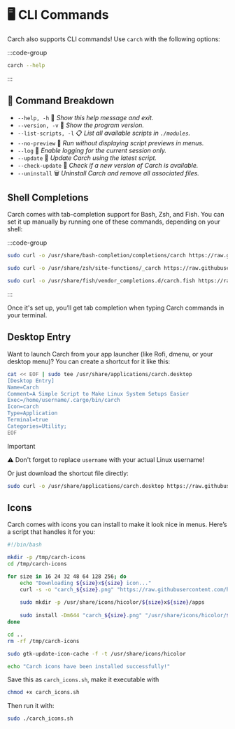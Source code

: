 # 🖥️ CLI Commands  

Carch also supports CLI commands! Use `carch` with the following options:  

:::code-group

```sh [⚙️ CLI]
carch --help
```

:::

## 🔧 Command Breakdown

- `--help, -h` 📖 *Show this help message and exit.*
- `--version, -v` 🔢 *Show the program version.*
- `--list-scripts, -l` 📋 *List all available scripts in `./modules`.*
- `--no-preview` 🚫 *Run without displaying script previews in menus.*
- `--log` 📝 *Enable logging for the current session only.*
- `--update` 🔄 *Update Carch using the latest script.*
- `--check-update` 📡 *Check if a new version of Carch is available.*  
- `--uninstall` 🗑️ *Uninstall Carch and remove all associated files.*

## Shell Completions

Carch comes with tab-completion support for Bash, Zsh, and Fish. You can set it up manually by running one of these commands, depending on your shell:

:::code-group

```sh [Bash]
sudo curl -o /usr/share/bash-completion/completions/carch https://raw.githubusercontent.com/harilvfs/carch/refs/heads/main/completions/bash/carch
```

```sh [ Zsh ]
sudo curl -o /usr/share/zsh/site-functions/_carch https://raw.githubusercontent.com/harilvfs/carch/refs/heads/main/completions/zsh/_carch
```

```sh [ Fish ]
sudo curl -o /usr/share/fish/vendor_completions.d/carch.fish https://raw.githubusercontent.com/harilvfs/carch/refs/heads/main/completions/fish/carch.fish
```
:::

Once it's set up, you’ll get tab completion when typing Carch commands in your terminal.

## Desktop Entry

Want to launch Carch from your app launcher (like Rofi, dmenu, or your desktop menu)? You can create a shortcut for it like this:

```sh
cat << EOF | sudo tee /usr/share/applications/carch.desktop
[Desktop Entry]
Name=Carch
Comment=A Simple Script to Make Linux System Setups Easier
Exec=/home/username/.cargo/bin/carch
Icon=carch
Type=Application
Terminal=true
Categories=Utility;
EOF
```

> [!IMPORTANT]
> ⚠️ Don't forget to replace `username` with your actual Linux username!

Or just download the shortcut file directly:

```sh
sudo curl -o /usr/share/applications/carch.desktop https://raw.githubusercontent.com/harilvfs/carch/refs/heads/main/carch.desktop
```

## Icons

Carch comes with icons you can install to make it look nice in menus. Here’s a script that handles it for you:

```sh
#!/bin/bash

mkdir -p /tmp/carch-icons
cd /tmp/carch-icons

for size in 16 24 32 48 64 128 256; do
    echo "Downloading ${size}x${size} icon..."
    curl -s -o "carch_${size}.png" "https://raw.githubusercontent.com/harilvfs/carch/refs/heads/main/assets/icons/product_logo_${size}.png"
    
    sudo mkdir -p /usr/share/icons/hicolor/${size}x${size}/apps
    
    sudo install -Dm644 "carch_${size}.png" "/usr/share/icons/hicolor/${size}x${size}/apps/carch.png"
done

cd ..
rm -rf /tmp/carch-icons

sudo gtk-update-icon-cache -f -t /usr/share/icons/hicolor

echo "Carch icons have been installed successfully!"
```

Save this as `carch_icons.sh`, make it executable with 

```bash
chmod +x carch_icons.sh
```

Then run it with:

```bash
sudo ./carch_icons.sh
```

